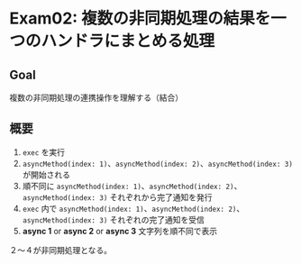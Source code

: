 # Exam02: 複数の非同期処理の結果を一つのハンドラにまとめる処理

## Goal

複数の非同期処理の連携操作を理解する（結合）

## 概要

1. `exec` を実行
2. `asyncMethod(index: 1)`、`asyncMethod(index: 2)`、`asyncMethod(index: 3)` が開始される
3. 順不同に `asyncMethod(index: 1)`、`asyncMethod(index: 2)`、`asyncMethod(index: 3)` それぞれから完了通知を発行
4. `exec` 内で `asyncMethod(index: 1)`、`asyncMethod(index: 2)`、`asyncMethod(index: 3)` それぞれの完了通知を受信
5. **async 1** or **async 2** or **async 3** 文字列を順不同で表示

２〜４が非同期処理となる。